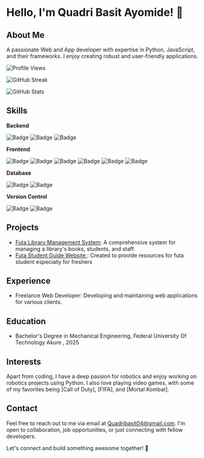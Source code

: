 # Hello, I'm Quadri Basit Ayomide! 👋

## About Me
A passionate Web and App developer with expertise in Python, JavaScript, and their frameworks. I enjoy creating robust and user-friendly applications.

![Profile Views](https://hits.seeyoufarm.com/api/count/incr/badge.svg?url=https%3A%2F%2Fgithub.com%2FScriptPythonic%2Fhit-counter)

![GitHub Streak](https://github-readme-streak-stats.herokuapp.com/?user=ScriptPythonic&theme=algolia)

![GitHub Stats](https://github-readme-stats-git-masterrstaa-rickstaa.vercel.app/api?username=ScriptPythonic&theme=radical)

## Skills
**Backend**

![Badge](https://img.shields.io/badge/Python-3776AB?style=for-the-badge&logo=python&logoColor=white)
![Badge](https://img.shields.io/badge/Django-092E20?style=for-the-badge&logo=django&logoColor=white)
![Badge](https://img.shields.io/badge/Flask-000000?style=for-the-badge&logo=flask&logoColor=white)

**Frontend**

![Badge](https://img.shields.io/badge/JavaScript-F7DF1E?style=for-the-badge&logo=javascript&logoColor=black)
![Badge](https://img.shields.io/badge/React-61DAFB?style=for-the-badge&logo=react&logoColor=black)
![Badge](https://img.shields.io/badge/Next.js-000000?style=for-the-badge&logo=nextdotjs&logoColor=white)
![Badge](https://img.shields.io/badge/Tailwind_CSS-38B2AC?style=for-the-badge&logo=tailwind-css&logoColor=white)
![Badge](https://img.shields.io/badge/HTML5-E34F26?style=for-the-badge&logo=html5&logoColor=white)
![Badge](https://img.shields.io/badge/CSS3-1572B6?style=for-the-badge&logo=css3&logoColor=white)

**Database**

![Badge](https://img.shields.io/badge/MySQL-005C84?style=for-the-badge&logo=mysql&logoColor=white)
![Badge](https://img.shields.io/badge/MongoDB-47A248?style=for-the-badge&logo=mongodb&logoColor=white)

**Version Control**

![Badge](https://img.shields.io/badge/Git-F05032?style=for-the-badge&logo=git&logoColor=white)
![Badge](https://img.shields.io/badge/GitHub-181717?style=for-the-badge&logo=github&logoColor=white)

## Projects
- [Futa Library Management System](https://github.com/ScriptPythonic/Futa-E-Library): A comprehensive system for managing a library's books, students, and staff.
- [Futa Student Guide Website ](https://github.com/Scriptpythonic/Futa_Student_Guide): Created to provide resources for futa student especially for freshers 

## Experience
- Freelance Web Developer: Developing and maintaining web applications for various clients.

## Education
- Bachelor's Degree in Mechanical Engineering, Federal University Of Technology Akure , 2025

## Interests
Apart from coding, I have a deep passion for robotics and enjoy working on robotics projects using Python. I also love playing video games, with some of my favorites being [Call of Duty], [FIFA], and [Mortal Kombat].

## Contact
Feel free to reach out to me via email at Quadribasit04@gmail.com. I'm open to collaboration, job opportunities, or just connecting with fellow developers.

Let's connect and build something awesome together! 🚀




